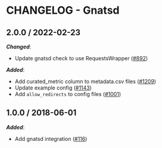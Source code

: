 # CHANGELOG - Gnatsd

## 2.0.0 / 2022-02-23

***Changed***:

* Update gnatsd check to use RequestsWrapper ([#892](https://github.com/DataDog/integrations-extras/pull/892))

***Added***:

* Add curated_metric column to metadata.csv files ([#1209](https://github.com/DataDog/integrations-extras/pull/1209))
* Update example config ([#1143](https://github.com/DataDog/integrations-extras/pull/1143))
* Add `allow_redirects` to config files ([#1001](https://github.com/DataDog/integrations-extras/pull/1001))

## 1.0.0 / 2018-06-01

***Added***:

* Add gnatsd integration ([#116](https://github.com/DataDog/integrations-extras/pull/116))
